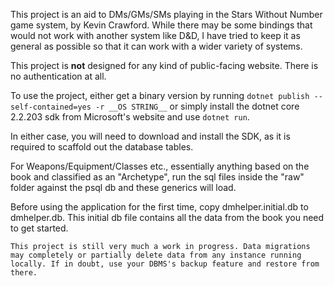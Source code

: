 This project is an aid to DMs/GMs/SMs playing in the Stars Without Number game system, by Kevin Crawford. While there may be some bindings that would not work with another system like D&D, I have tried to keep it as general as possible so that it can work with a wider variety of systems.

This project is __not__ designed for any kind of public-facing website. There is no authentication at all.

To use the project, either get a binary version by running ```dotnet publish --self-contained=yes -r __OS STRING__``` or simply install the dotnet core 2.2.203 sdk from Microsoft's website and use ```dotnet run```.

In either case, you will need to download and install the SDK, as it is required to scaffold out the database tables.

For Weapons/Equipment/Classes etc., essentially anything based on the book and classified as an "Archetype", run the sql files inside the "raw" folder against the psql db and these generics will load.

Before using the application for the first time, copy dmhelper.initial.db to dmhelper.db. This initial db file contains all the data from the book you need to get started.

```
This project is still very much a work in progress. Data migrations may completely or partially delete data from any instance running locally. If in doubt, use your DBMS's backup feature and restore from there.
```